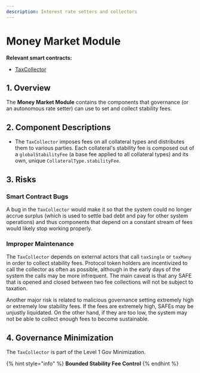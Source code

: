 ```yaml
---
description: Interest rate setters and collectors
---
```


# Money Market Module

**Relevant smart contracts:**

* [TaxCollector](https://github.com/reflexer-labs/geb/blob/master/src/TaxCollector.sol)

## 1. Overview

The **Money Market Module** contains the components that governance \(or an autonomous rate setter\) can use to set and collect stability fees.

## 2. Component Descriptions

* The `TaxCollector` imposes fees on all collateral types and distributes them to various parties. Each collateral's stability fee is composed out of a `globalStabilityFee` \(a base fee applied to all collateral types\) and its own, unique `CollateralType.stabilityFee`.

## 3. Risks

### Smart Contract Bugs <a id="coding-errors"></a>

A bug in the `TaxCollector` would make it so that the system could no longer accrue surplus \(which is used to settle bad debt and pay for other system operations\) and thus components that depend on a constant stream of fees would likely stop working properly.

### Improper Maintenance

The `TaxCollector` depends on external actors that call `taxSingle` or `taxMany` in order to collect stability fees. Protocol token holders are incentivized to call the collector as often as possible, although in the early days of the system the calls may be more infrequent. The main caveat is that any SAFE that is opened and closed between two fee collections will not be subject to taxation.

Another major risk is related to malicious governance setting extremely high or extremely low stability fees. If the fees are extremely high, SAFEs may be unjustly liquidated. On the other hand, if they are too low, the system may not be able to collect enough fees to become sustainable.

## 4. Governance Minimization

The `TaxCollector` is part of the Level 1 Gov Minimization.

{% hint style="info" %}
**Bounded Stability Fee Control**
{% endhint %}

